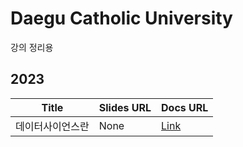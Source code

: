 # Daegu Catholic University

강의 정리용

## 2023

| Title | Slides URL | Docs URL |
| --- | --- | --- |
| 데이터사이언스란 | None | [Link](/report/dcu_file/datascience.md) |

